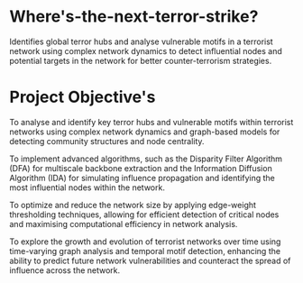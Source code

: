 # Where's-the-next-terror-strike?

Identifies global terror hubs and analyse vulnerable motifs in a terrorist network using complex network dynamics to detect influential nodes and potential targets in the network for better counter-terrorism strategies.

# Project Objective's

To analyse and identify key terror hubs and vulnerable motifs within terrorist networks using complex network dynamics and graph-based models for detecting community structures and node centrality.

To implement advanced algorithms, such as the Disparity Filter Algorithm (DFA) for multiscale backbone extraction and the Information Diffusion Algorithm (IDA) for simulating influence propagation and identifying the most influential nodes within the network.

To optimize and reduce the network size by applying edge-weight thresholding techniques, allowing for efficient detection of critical nodes and maximising computational efficiency in network analysis.

To explore the growth and evolution of terrorist networks over time using time-varying graph analysis and temporal motif detection, enhancing the ability to predict future network vulnerabilities and counteract the spread of influence across the network.
